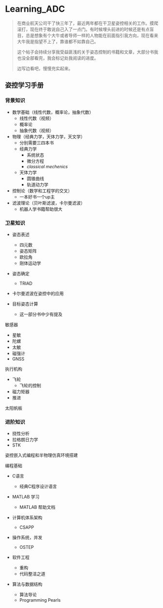 # Learning_ADC
>  在商业航天公司干了快三年了，最近两年都在干卫星姿控相关的工作。摸爬滚打，现在终于敢说自己入了一点门。有时候埋头前进的时候还是有点盲目，总是想象有个大牛或者导师一样的人物能在前面指引我方向，现在看来大牛我是指望不上了，靠谁都不如靠自己。
>
> 这个帖子会持续分享我受益匪浅的关于姿态控制的书籍和文章，大部分书我也没全部看完，我会标记处我阅读的进度。
>
> 边写边看吧，慢慢充实起来。



## 姿控学习手册

### 背景知识

- 数学基础（线性代数，概率论，抽象代数）
  - 线性代数（视频）
  - 概率论
  - 抽象代数（视频）
- 物理（经典力学，天体力学，天文学）
  - 分别需要三四本书
  - 经典力学
    - 系统状态
    - 微分方程
    - *classical mechenics*
  - 天体力学
    - 圆锥曲线
    - 轨道动力学
- 控制论（数学和工程学的交叉）
  - 一本好书一个up主
- 滤波理论（贝叶斯滤波，卡尔曼滤波）
  - 机器人学书籍帮助很大





### 卫星知识

- 姿态表述
  - 四元数
  - 姿态矩阵
  - 欧拉角
  - 刚体运动学

- 姿态确定
  - TRIAD
- 卡尔曼滤波在姿控中的应用
- 目标姿态计算
  - 这一部分书中少有提及

敏感器

- 星敏
- 陀螺
- 太敏
- 磁强计
- GNSS

执行机构

- 飞轮
  - 飞轮的控制
- 磁力矩器
- 推进

太阳帆板



### 进阶知识

- 挠性分析
- 拉格朗日力学
- STK



姿控嵌入式编程和半物理仿真环境搭建

编程基础

- C语言
  - 经典C程序设计语言
- MATLAB 学习
  - MATLAB 帮助文档

- 计算机体系架构
  - CSAPP
- 操作系统，并发
  - OSTEP
- 软件工程
  - 重构
  - 代码整洁之道
- 算法与数据结构
  - 算法导论
  - Programming Pearls

